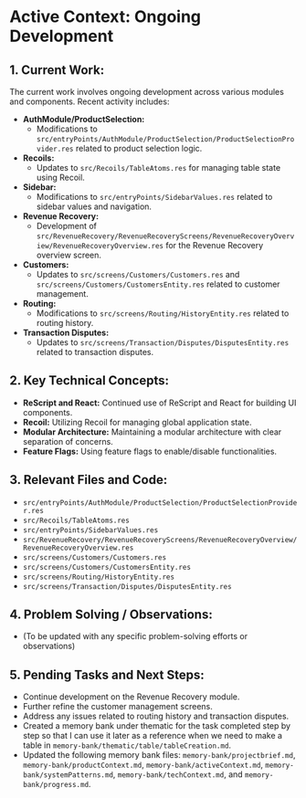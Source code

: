 # Active Context: Ongoing Development

## 1. Current Work:

The current work involves ongoing development across various modules and components. Recent activity includes:

- **AuthModule/ProductSelection:**
  - Modifications to `src/entryPoints/AuthModule/ProductSelection/ProductSelectionProvider.res` related to product selection logic.
- **Recoils:**
  - Updates to `src/Recoils/TableAtoms.res` for managing table state using Recoil.
- **Sidebar:**
  - Modifications to `src/entryPoints/SidebarValues.res` related to sidebar values and navigation.
- **Revenue Recovery:**
  - Development of `src/RevenueRecovery/RevenueRecoveryScreens/RevenueRecoveryOverview/RevenueRecoveryOverview.res` for the Revenue Recovery overview screen.
- **Customers:**
  - Updates to `src/screens/Customers/Customers.res` and `src/screens/Customers/CustomersEntity.res` related to customer management.
- **Routing:**
  - Modifications to `src/screens/Routing/HistoryEntity.res` related to routing history.
- **Transaction Disputes:**
  - Updates to `src/screens/Transaction/Disputes/DisputesEntity.res` related to transaction disputes.

## 2. Key Technical Concepts:

- **ReScript and React:** Continued use of ReScript and React for building UI components.
- **Recoil:** Utilizing Recoil for managing global application state.
- **Modular Architecture:** Maintaining a modular architecture with clear separation of concerns.
- **Feature Flags:** Using feature flags to enable/disable functionalities.

## 3. Relevant Files and Code:

- `src/entryPoints/AuthModule/ProductSelection/ProductSelectionProvider.res`
- `src/Recoils/TableAtoms.res`
- `src/entryPoints/SidebarValues.res`
- `src/RevenueRecovery/RevenueRecoveryScreens/RevenueRecoveryOverview/RevenueRecoveryOverview.res`
- `src/screens/Customers/Customers.res`
- `src/screens/Customers/CustomersEntity.res`
- `src/screens/Routing/HistoryEntity.res`
- `src/screens/Transaction/Disputes/DisputesEntity.res`

## 4. Problem Solving / Observations:

- (To be updated with any specific problem-solving efforts or observations)

## 5. Pending Tasks and Next Steps:

- Continue development on the Revenue Recovery module.
- Further refine the customer management screens.
- Address any issues related to routing history and transaction disputes.
- Created a memory bank under thematic for the task completed step by step so that I can use it later as a reference when we need to make a table in `memory-bank/thematic/table/tableCreation.md`.
- Updated the following memory bank files: `memory-bank/projectbrief.md`, `memory-bank/productContext.md`, `memory-bank/activeContext.md`, `memory-bank/systemPatterns.md`, `memory-bank/techContext.md`, and `memory-bank/progress.md`.
